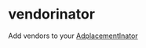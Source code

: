 vendorinator
============

Add vendors to your [AdplacementInator](http://github.com/leagueofbeards/adplacementinator)
